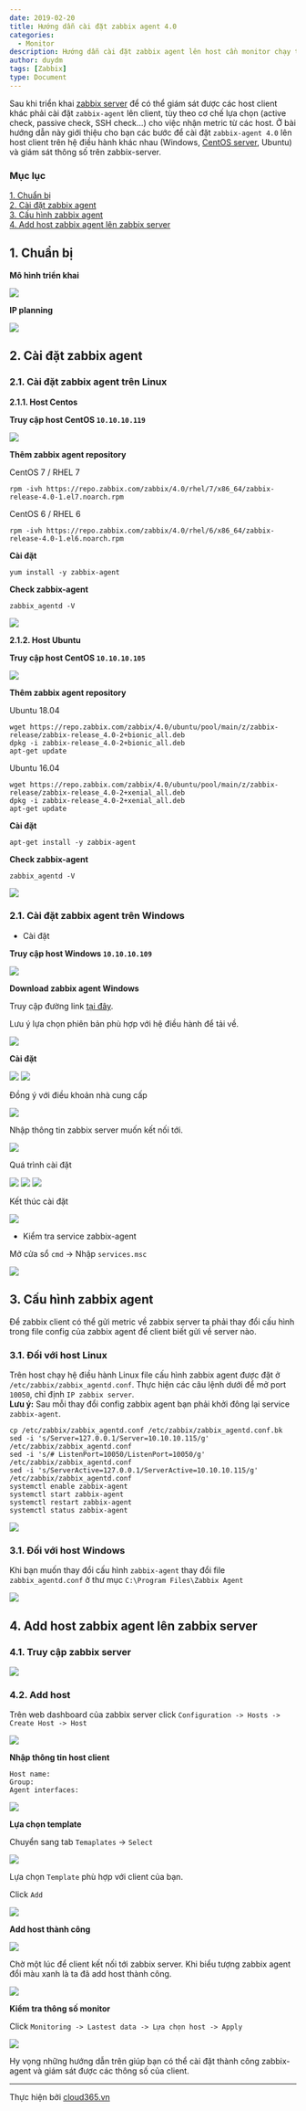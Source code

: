 ```yaml
---
date: 2019-02-20
title: Hướng dẫn cài đặt zabbix agent 4.0
categories:
  - Monitor
description: Hướng dẫn cài đặt zabbix agent lên host cần monitor chạy trên các hệ điều hành Centos, Ubuntu, Linux.
author: duydm
tags: [Zabbix]
type: Document
---
```


Sau khi triển khai <a href="https://blog.cloud365.vn/monitor/cai-dat-zabbix-4-lts-tren-centos7/" target="_blank">zabbix server</a> để có thể giám sát được các host client khác phải cài đặt `zabbix-agent` lên client, tùy theo cơ chế lựa chọn (active check, passive check, SSH check...) cho việc nhận metric từ các host. Ở bài hướng dẫn này giới thiệu cho bạn các bước để cài đặt `zabbix-agent 4.0` lên host client trên hệ điều hành khác nhau (Windows, <a href="https://blog.cloud365.vn/linux/huong-dan-cai-dat-centos7/" target="_blank">CentOS server</a>, Ubuntu) và giám sát thông số trên zabbix-server.

### Mục lục

[1. Chuẩn bị](#chuanbi)<br>
[2. Cài đặt zabbix agent](#setup)<br>
[3. Cấu hình zabbix agent](#config)<br>
[4. Add host zabbix agent lên zabbix server](#host)<br>

<a name="chuanbi"></a>
## 1. Chuẩn bị

**Mô hình triển khai**

![](/images/img-agent-zabbix/topo-agent.png)

**IP planning**

![](/images/img-agent-zabbix/Screenshot_978.png)

<a name="setup"></a>
## 2. Cài đặt zabbix agent

### 2.1. Cài đặt zabbix agent trên Linux

**2.1.1. Host Centos**

**Truy cập host CentOS `10.10.10.119`**

![](/images/img-agent-zabbix/Screenshot_1001.png)

**Thêm zabbix agent repository**

CentOS 7 / RHEL 7

```
rpm -ivh https://repo.zabbix.com/zabbix/4.0/rhel/7/x86_64/zabbix-release-4.0-1.el7.noarch.rpm
```

CentOS 6 / RHEL 6

```
rpm -ivh https://repo.zabbix.com/zabbix/4.0/rhel/6/x86_64/zabbix-release-4.0-1.el6.noarch.rpm
```

**Cài đặt**

```
yum install -y zabbix-agent
```

**Check zabbix-agent**

```
zabbix_agentd -V
```
![](/images/img-agent-zabbix/Screenshot_981.png)

**2.1.2. Host Ubuntu**

**Truy cập host CentOS `10.10.10.105`**

![](/images/img-agent-zabbix/Screenshot_983.png)

**Thêm zabbix agent repository**

Ubuntu 18.04

```
wget https://repo.zabbix.com/zabbix/4.0/ubuntu/pool/main/z/zabbix-release/zabbix-release_4.0-2+bionic_all.deb
dpkg -i zabbix-release_4.0-2+bionic_all.deb
apt-get update
```

Ubuntu 16.04

```
wget https://repo.zabbix.com/zabbix/4.0/ubuntu/pool/main/z/zabbix-release/zabbix-release_4.0-2+xenial_all.deb
dpkg -i zabbix-release_4.0-2+xenial_all.deb
apt-get update
```

**Cài đặt**

```
apt-get install -y zabbix-agent
```

**Check zabbix-agent**

```
zabbix_agentd -V
```
![](/images/img-agent-zabbix/Screenshot_984.png)

### 2.1. Cài đặt zabbix agent trên Windows

+ Cài đặt

**Truy cập host Windows `10.10.10.109`**

![](/images/img-agent-zabbix/Screenshot_990.png)

**Download zabbix agent Windows**

Truy cập đường link <a href="http://www.suiviperf.com/zabbix/old/" target="_blank">tại đây</a>.

Lưu ý lựa chọn phiên bản phù hợp với hệ điều hành để tải về.

![](/images/img-agent-zabbix/Screenshot_988.png)


**Cài đặt**

![](/images/img-agent-zabbix/Screenshot_991.png)
![](/images/img-agent-zabbix/Screenshot_992.png)

Đồng ý với điều khoản nhà cung cấp

![](/images/img-agent-zabbix/Screenshot_993.png)

Nhập thông tin zabbix server muốn kết nối tới.

![](/images/img-agent-zabbix/Screenshot_994.png)

Quá trình cài đặt

![](/images/img-agent-zabbix/Screenshot_995.png)
![](/images/img-agent-zabbix/Screenshot_996.png)
![](/images/img-agent-zabbix/Screenshot_997.png)

Kết thúc cài đặt

![](/images/img-agent-zabbix/Screenshot_998.png)

+ Kiểm tra service zabbix-agent

Mở cửa sổ `cmd` -> Nhập `services.msc`

![](/images/img-agent-zabbix/Screenshot_999.png)

<a name="config"></a>
## 3. Cấu hình zabbix agent

Để zabbix client có thể gửi metric về zabbix server ta phải thay đổi cấu hình trong file config của zabbix agent để client biết gửi về server nào.

### 3.1. Đối với host Linux

Trên host chạy hệ điều hành Linux file cấu hình zabbix agent được đặt ở `/etc/zabbix/zabbix_agentd.conf`. Thực hiện các câu lệnh dưới để mở port `10050`, chỉ định `IP zabbix server`.<br>
**Lưu ý:** Sau mỗi thay đổi config zabbix agent bạn phải khởi đông lại service `zabbix-agent`.

```
cp /etc/zabbix/zabbix_agentd.conf /etc/zabbix/zabbix_agentd.conf.bk
sed -i 's/Server=127.0.0.1/Server=10.10.10.115/g' /etc/zabbix/zabbix_agentd.conf
sed -i 's/# ListenPort=10050/ListenPort=10050/g' /etc/zabbix/zabbix_agentd.conf
sed -i 's/ServerActive=127.0.0.1/ServerActive=10.10.10.115/g' /etc/zabbix/zabbix_agentd.conf
systemctl enable zabbix-agent
systemctl start zabbix-agent
systemctl restart zabbix-agent
systemctl status zabbix-agent
```

![](/images/img-agent-zabbix/Screenshot_985.png)

### 3.1. Đối với host Windows

Khi bạn muốn thay đổi cấu hình `zabbix-agent` thay đổi file `zabbix_agentd.conf` ở thư mục `C:\Program Files\Zabbix Agent`

![](/images/img-agent-zabbix/Screenshot_1000.png)

<a name="host"></a>
## 4. Add host zabbix agent lên zabbix server

### 4.1. Truy cập zabbix server

![](/images/img-agent-zabbix/Screenshot_1002.png)

### 4.2. Add host

Trên web dashboard của zabbix server click `Configuration -> Hosts -> Create Host -> Host`

![](/images/img-agent-zabbix/Screenshot_1003.png)

**Nhập thông tin host client**

```
Host name:
Group:
Agent interfaces:
```
![](/images/img-agent-zabbix/Screenshot_1006.png)

**Lựa chọn template**

Chuyển sang tab `Temaplates` -> `Select`

![](/images/img-agent-zabbix/Screenshot_1007.png)

Lựa chọn `Template` phù hợp với client của bạn.

Click `Add`

![](/images/img-agent-zabbix/Screenshot_1008.png)

**Add host thành công**

![](/images/img-agent-zabbix/Screenshot_1009.png)

Chờ một lúc để client kết nối tới zabbix server. Khi biểu tượng zabbix agent đổi màu xanh là ta đã add host thành công.

![](/images/img-agent-zabbix/Screenshot_1010.png)

**Kiểm tra thông số monitor**

Click `Monitoring -> Lastest data -> Lựa chọn host -> Apply`

![](/images/img-agent-zabbix/Screenshot_1011.png)

Hy vọng những hướng dẫn trên giúp bạn có thể cài đặt thành công zabbix-agent và giám sát được các thông số của client.

---
Thực hiện bởi <a href="https://cloud365.vn/" target="_blank">cloud365.vn</a>